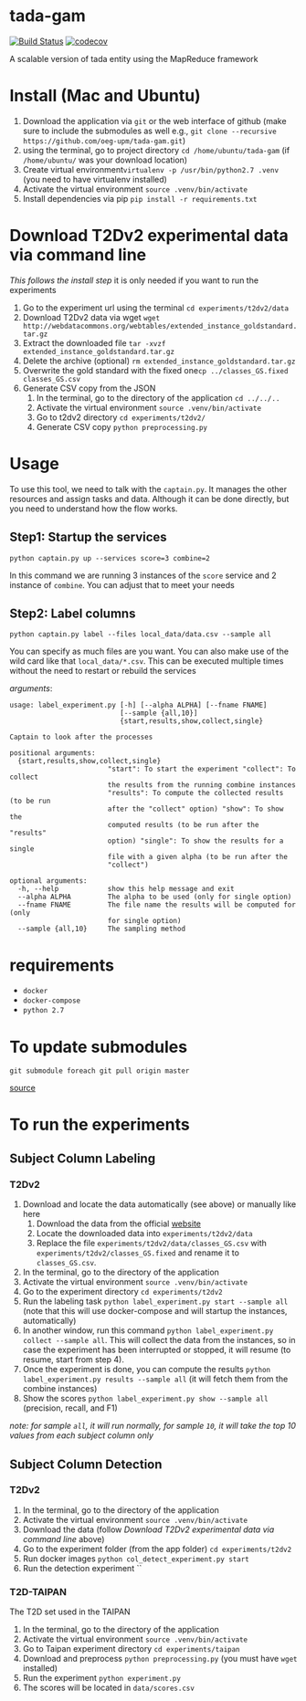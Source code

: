 # tada-gam

[![Build Status](https://semaphoreci.com/api/v1/ahmad88me/tada-gam/branches/master/badge.svg)](https://semaphoreci.com/ahmad88me/tada-gam)
[![codecov](https://codecov.io/gh/oeg-upm/tada-gam/branch/master/graph/badge.svg)](https://codecov.io/gh/oeg-upm/tada-gam)


A scalable version of tada entity using the MapReduce framework

# Install (Mac and Ubuntu)
1. Download the application via `git` or the web interface of github (make sure to include the submodules as well e.g., `git clone --recursive https://github.com/oeg-upm/tada-gam.git`)
1. using the terminal, go to project directory `cd /home/ubuntu/tada-gam` (if `/home/ubuntu/` was your download location)
1. Create virtual environment`virtualenv -p /usr/bin/python2.7 .venv` (you need to have virtualenv installed)
1. Activate the virtual environment `source .venv/bin/activate`
1. Install dependencies via pip `pip install -r requirements.txt ` 

# Download T2Dv2 experimental data via command line 
*This follows the install step* it is only needed if you want to run the experiments 
1. Go to the experiment url using the terminal `cd experiments/t2dv2/data`
1. Download T2Dv2 data via wget `wget http://webdatacommons.org/webtables/extended_instance_goldstandard.tar.gz`
1. Extract the downloaded file `tar -xvzf extended_instance_goldstandard.tar.gz`
1. Delete the archive (optional) `rm extended_instance_goldstandard.tar.gz`
1. Overwrite the gold standard with the fixed one`cp ../classes_GS.fixed classes_GS.csv`
1. Generate CSV copy from the JSON
    1. In the terminal, go to the directory of the application `cd ../../..`
    1. Activate the virtual environment `source .venv/bin/activate`
    1. Go to t2dv2 directory `cd experiments/t2dv2/`
    1. Generate CSV copy `python preprocessing.py`


# Usage
To use this tool, we need to talk with the `captain.py`. It manages the 
other resources and assign tasks and data. Although it can be done
directly, but you need to understand how the flow works.

## Step1: Startup the services
```
python captain.py up --services score=3 combine=2
```
In this command we are running 3 instances of the `score` service and
2 instance of `combine`. You can adjust that to meet your needs 

## Step2: Label columns
```
python captain.py label --files local_data/data.csv --sample all
```
You can specify as much files are you want. You can also make use of 
the wild card like that `local_data/*.csv`.
This can be executed multiple times without the need to restart or 
rebuild the services


*arguments*:
```
usage: label_experiment.py [-h] [--alpha ALPHA] [--fname FNAME]
                           [--sample {all,10}]
                           {start,results,show,collect,single}

Captain to look after the processes

positional arguments:
  {start,results,show,collect,single}
                        "start": To start the experiment "collect": To collect
                        the results from the running combine instances
                        "results": To compute the collected results (to be run
                        after the "collect" option) "show": To show the
                        computed results (to be run after the "results"
                        option) "single": To show the results for a single
                        file with a given alpha (to be run after the
                        "collect")

optional arguments:
  -h, --help            show this help message and exit
  --alpha ALPHA         The alpha to be used (only for single option)
  --fname FNAME         The file name the results will be computed for (only
                        for single option)
  --sample {all,10}     The sampling method
```

# requirements
* `docker`
* `docker-compose`
* `python 2.7`


# To update submodules
```
git submodule foreach git pull origin master
```
[source](https://stackoverflow.com/questions/5828324/update-git-submodule-to-latest-commit-on-origin)



# To run the experiments
## Subject Column Labeling
### T2Dv2
1. Download and locate the data automatically (see above) or manually like here
    1. Download the data from the official [website](http://webdatacommons.org/webtables/goldstandard.html)
    1. Locate the downloaded data into `experiments/t2dv2/data`
    1. Replace the file `experiments/t2dv2/data/classes_GS.csv` with `experiments/t2dv2/classes_GS.fixed`
and rename it to `classes_GS.csv`.
1. In the terminal, go to the directory of the application 
1. Activate the virtual environment `source .venv/bin/activate`
1. Go to the experiment directory `cd experiments/t2dv2`
1. Run the labeling task `python label_experiment.py start --sample all` (note that this will 
use docker-compose and will startup the instances, automatically)
1. In another window, run this command `python label_experiment.py collect --sample all`. This 
will collect the data from the instances, so in case the experiment has been interrupted or
stopped, it will resume (to resume, start from step 4).
1. Once the experiment is done, you can compute the results `python label_experiment.py results --sample all` (it will fetch them from the combine instances) 
1. Show the scores `python label_experiment.py show --sample all` (precision, recall, and F1)

*note: for sample `all`, it will run normally, for sample `10`, it will take the top 10 values from each subject column only*

## Subject Column Detection
### T2Dv2
1. In the terminal, go to the directory of the application
1. Activate the virtual environment `source .venv/bin/activate`
1. Download the data (follow *Download T2Dv2 experimental data via command line* above)
1. Go to the experiment folder (from the app folder) `cd experiments/t2dv2`
1. Run docker images `python col_detect_experiment.py start` 
1. Run the detection experiment ``

### T2D-TAIPAN 
The T2D set used in the TAIPAN 
1. In the terminal, go to the directory of the application
1. Activate the virtual environment `source .venv/bin/activate`
1. Go to Taipan experiment directory `cd experiments/taipan`
1. Download and preprocess `python preprocessing.py` (you must have `wget` installed)
1. Run the experiment `python experiment.py`
1. The scores will be located in `data/scores.csv`
